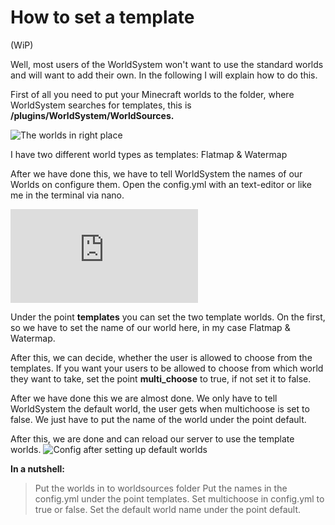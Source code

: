 # How to set a template
(WiP)

Well, most users of the WorldSystem won't want to use the standard worlds and will want to add their own.
In the following I will explain how to do this.

First of all you need to put your Minecraft worlds to the folder, where WorldSystem searches for templates, this is 
**/plugins/WorldSystem/WorldSources.**

![The worlds in right place](https://ibb.co/R4jXtwP) 



I have two different world types as templates: Flatmap & Watermap

After we have done this, we have to tell WorldSystem the names of our Worlds on configure them.
Open the config.yml with an text-editor or like me in the terminal via nano.

![WorldSystem Config](https://www.bilder-upload.eu/bild-f189d5-1553885858.png.html)

Under the point **templates** you can set the two template worlds. On the first, so we have to set the name of our world here, in my case Flatmap & Watermap.

After this, we can decide, whether the user is allowed to choose from the templates. If you want your users to be allowed to choose from which world they want to take, set the point **multi_choose** to true, if not set it to false.

After we have done this we are almost done.
We only have to tell WorldSystem the default world, the user gets when multichoose is set to false.
We just have to put the name of the world under the point default.

After this, we are done and can reload our server to use the template worlds.
![Config after setting up default worlds](https://ibb.co/GshtJ9R)

**In a nutshell:**
> Put the worlds in to worldsources folder
> Put the names in the config.yml under the point templates.
> Set multichoose in config.yml to true or false.
> Set the default world name under the point default.

